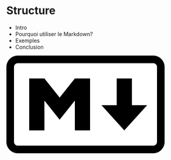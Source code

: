 # Structure

* Intro
* Pourquoi utiliser le Markdown?
* Exemples
* Conclusion

![Logo Markdown](images/Markdown-mark.svg "Logo Markdown")

